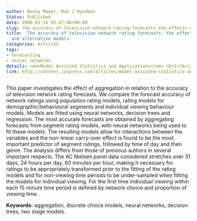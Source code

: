 ```yaml
---
author: Denny Meyer, Rob J Hyndman
Status: Published
date: 2006-01-16 05:47:46+00:00
slug: the-accuracy-of-television-network-rating-forecasts-the-effects-of-data-aggregation-and-alternative-models
title: 'The accuracy of television network rating forecasts: the effects of data aggregation
  and alternative models'
categories: Articles
tags:
- forecasting
- neural networks
details: <em>Model Assisted Statistics and Applications</em> <b>1</b>(3), 147-155
link: http://content.iospress.com/articles/model-assisted-statistics-and-applications/mas00022
---
```


This paper investigates the effect of aggregation in relation to the accuracy of television network rating forecasts. We compare the forecast accuracy of network ratings using population rating models, rating models for demographic/behavioural segments and individual viewing behaviour models. Models are fitted using neural networks, decision trees and regression. The most accurate forecasts are obtained by aggregating forecasts from segment rating models, with neural networks being used to fit these models. The resulting models allow for interactions between the variables and the non-linear carry-over effect is found to be the most important predictor of segment ratings, followed by time of day and then genre. The analysis differs from those of previous authors in several important respects. The AC Nielsen panel data considered stretches over 31 days, 24 hours per day, 60 minutes per hour, making it necessary for ratings to be appropriately transformed prior to the fitting of the rating models and for non-viewing time periods to be under-sampled when fitting the models for individual viewing. For the first time individual viewing within each 15 minute time period is defined by network choice and proportion of viewing time.

**Keywords:** aggregation, discrete choice models, neural networks, decision trees, two stage models.
